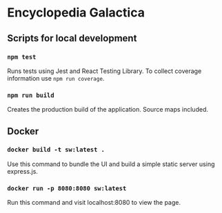 # Encyclopedia Galactica

## Scripts for local development

### `npm test`

Runs tests using Jest and React Testing Library. To collect coverage information use `npm run coverage`.

### `npm run build`

Creates the production build of the application. Source maps included.

## Docker

### `docker build -t sw:latest .`

Use this command to bundle the UI and build a simple static server using express.js.

### `docker run -p 8080:8080 sw:latest`

Run this command and visit localhost:8080 to view the page.
